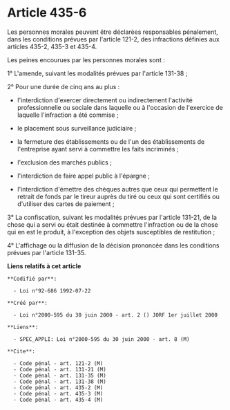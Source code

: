 # Article 435-6

Les personnes morales peuvent être déclarées responsables pénalement, dans les conditions prévues par l'article 121-2, des
infractions définies aux articles 435-2, 435-3 et 435-4.

Les peines encourues par les personnes morales sont :

1° L'amende, suivant les modalités prévues par l'article 131-38 ;

2° Pour une durée de cinq ans au plus :

- l'interdiction d'exercer directement ou indirectement l'activité professionnelle ou sociale dans laquelle ou à l'occasion
de l'exercice de laquelle l'infraction a été commise ;

- le placement sous surveillance judiciaire ;

- la fermeture des établissements ou de l'un des établissements de l'entreprise ayant servi à commettre les faits
incriminés ;

- l'exclusion des marchés publics ;

- l'interdiction de faire appel public à l'épargne ;

- l'interdiction d'émettre des chèques autres que ceux qui permettent le retrait de fonds par le tireur auprès du tiré ou
ceux qui sont certifiés ou d'utiliser des cartes de paiement ;

3° La confiscation, suivant les modalités prévues par l'article 131-21, de la chose qui a servi ou était destinée à commettre
l'infraction ou de la chose qui en est le produit, à l'exception des objets susceptibles de restitution ;

4° L'affichage ou la diffusion de la décision prononcée dans les conditions prévues par l'article 131-35.

**Liens relatifs à cet article**

	**Codifié par**:

	  - Loi n°92-686 1992-07-22

	**Créé par**:

	  - Loi n°2000-595 du 30 juin 2000 - art. 2 () JORF 1er juillet 2000

	**Liens**:

	  - SPEC_APPLI: Loi n°2000-595 du 30 juin 2000 - art. 8 (M)

	**Cite**:

	  - Code pénal - art. 121-2 (M)
	  - Code pénal - art. 131-21 (M)
	  - Code pénal - art. 131-35 (M)
	  - Code pénal - art. 131-38 (M)
	  - Code pénal - art. 435-2 (M)
	  - Code pénal - art. 435-3 (M)
	  - Code pénal - art. 435-4 (M)
